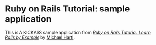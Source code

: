 # Ruby on Rails Tutorial: sample application

This is A KICKASS sample application from
[*Ruby on Rails Tutorial: Learn Rails by Example*](http://railstutorial.org/)
by [Michael Hartl](http://michaelhartl.com/).